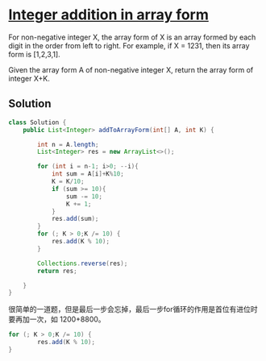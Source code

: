 # [Integer addition in array form](https://leetcode-cn.com/problems/add-to-array-form-of-integer/)

For non-negative integer X, the array form of X is an array formed by each digit in the order from left to right. For example, if X = 1231, then its array form is [1,2,3,1].

Given the array form A of non-negative integer X, return the array form of integer X+K.

## Solution

```java
class Solution {
    public List<Integer> addToArrayForm(int[] A, int K) {

        int n = A.length;
        List<Integer> res = new ArrayList<>();

        for (int i = n-1; i>0; --i){
            int sum = A[i]+K%10;
            K = K/10;
            if (sum >= 10){
                sum -= 10;
                K += 1;
            }
            res.add(sum);
        }
        for (; K > 0;K /= 10) {
            res.add(K % 10);
        }

        Collections.reverse(res);
        return res;

    }
}
```
很简单的一道题，但是最后一步会忘掉，最后一步for循环的作用是首位有进位时要再加一次，如 1200+8800。

```java
for (; K > 0;K /= 10) {
        res.add(K % 10);
}
```
      

